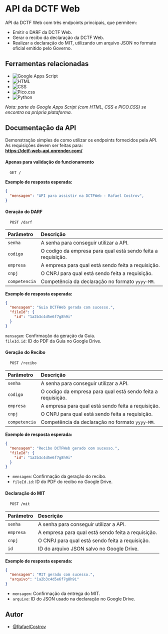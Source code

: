 
# API da DCTF Web

API da DCTF Web com três endpoints principais, que permitem:
- Emitir o DARF da DCTF Web.
- Gerar o recibo da declaração da DCTF Web.
- Realizar a declaração do MIT, utilizando um arquivo JSON no formato oficial emitido pelo Governo.




## Ferramentas relacionadas

- ![Google Apps Script](https://img.shields.io/badge/Google%20Apps%20Script-4285F4?style=for-the-badge&logo=google&logoColor=white)
- ![HTML](https://img.shields.io/badge/HTML5-E34F26?style=for-the-badge&logo=html5&logoColor=white)
- ![CSS](https://img.shields.io/badge/CSS3-1572B6?style=for-the-badge&logo=css3&logoColor=white)
- ![Pico.css](https://img.shields.io/badge/Pico.css-22B8CF?style=for-the-badge&logo=css3&logoColor=white)
- ![Python](https://img.shields.io/badge/Python-3776AB?style=for-the-badge&logo=python&logoColor=white)


*Nota: parte do Google Apps Script (com HTML, CSS e PICO.CSS) se encontra na própria plataforma.*



## Documentação da API

Demonstração simples de como utilizar os endpoints fornecidos pela API. 
As requisições devem ser feitas para:  
**https://dctf-web-api.onrender.com/**

#### Apenas para validação do funcionamento

```http
  GET /
```
**Exemplo de resposta esperada:**
```json
{
  "mensagem": "API para assistir na DCTFWeb - Rafael Costrov",
}
```


#### Geração do DARF 
```http
  POST /darf
```

| Parâmetro   |Descrição                                   |
| :--------- | :------------------------------------------ |
| `senha`      | A senha para conseguir utilizar a API. |
| `codigo`      | O codigo da empresa para qual está sendo feita a requisição. |
| `empresa`      | A empresa para qual está sendo feita a requisição. |
| `cnpj`      | O CNPJ para qual está sendo feita a requisição. |
| `competencia`      | Competência da declaração no formato `yyyy-MM`. |

**Exemplo de resposta esperada:**
```json
{
  "mensagem": "Guia DCTFWeb gerada com sucesso.",
  "fileId": {
    "id": "1a2b3c4d5e6f7g8h9i"
  }
}
```
 `mensagem`: Confirmação da geração da Guia.\
 `fileId.id`: ID do PDF da Guia no Google Drive.

 #### Geração do Recibo 
```http
  POST /recibo
```

| Parâmetro   |Descrição                                   |
| :--------- | :------------------------------------------ |
| `senha`      | A senha para conseguir utilizar a API. |
| `codigo`      | O codigo da empresa para qual está sendo feita a requisição. |
| `empresa`      | A empresa para qual está sendo feita a requisição. |
| `cnpj`      | O CNPJ para qual está sendo feita a requisição. |
| `competencia`      | Competência da declaração no formato `yyyy-MM`. |

**Exemplo de resposta esperada:**
```json
{
  "mensagem": "Recibo DCTFWeb gerado com sucesso.",
  "fileId": {
    "id": "1a2b3c4d5e6f7g8h9i"
  }
}
```
- `mensagem`: Confirmação da geração do recibo.
- `fileId.id`: ID do PDF do recibo no Google Drive.

#### Declaração do MIT 
```http
  POST /mit
```

| Parâmetro   |Descrição                                   |
| :--------- | :------------------------------------------ |
| `senha`      | A senha para conseguir utilizar a API. |
| `empresa`      | A empresa para qual está sendo feita a requisição. |
| `cnpj`      | O CNPJ para qual está sendo feita a requisição. |
| `id`      | ID do arquivo JSON salvo no Google Drive. |

**Exemplo de resposta esperada:**
```json
{
  "mensagem": "MIT gerado com sucesso.",
  "arquivo": "1a2b3c4d5e6f7g8h9i"
}
```
- `mensagem`: Confirmação da entrega do MIT.
- `arquivo`: ID do JSON usado na declaração no Google Drive.






## Autor

- [@RafaelCostrov](https://github.com/RafaelCostrov)
